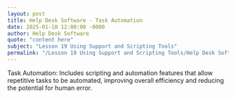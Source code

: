 ```yaml
---
layout: post
title: Help Desk Software - Task Automation
date: 2025-01-10 12:00:00 -0000
author: Help Desk Software
quote: "content here"
subject: "Lesson 19 Using Support and Scripting Tools"
permalink: "/Lesson 19 Using Support and Scripting Tools/Help Desk Software/Help Desk Software - Task Automation"
---
```


Task Automation: Includes scripting and automation features that allow repetitive tasks to be automated, improving overall efficiency and reducing the potential for human error.

